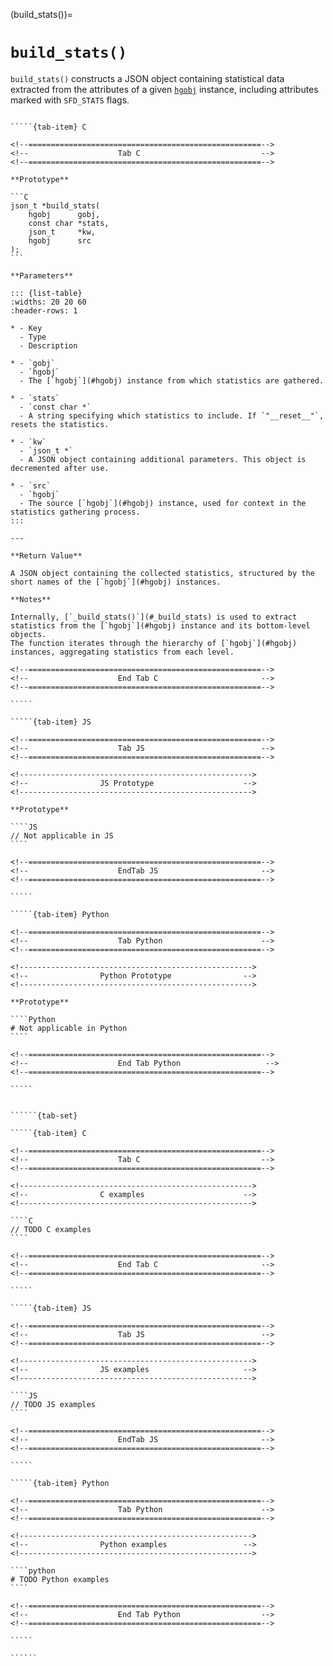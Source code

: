 <!-- ============================================================== -->
(build_stats())=
# `build_stats()`
<!-- ============================================================== -->

`build_stats()` constructs a JSON object containing statistical data extracted from the attributes of a given [`hgobj`](#hgobj) instance, including attributes marked with `SFD_STATS` flags.

<!------------------------------------------------------------>
<!--                    Prototypes                          -->
<!------------------------------------------------------------>

``````{tab-set}

`````{tab-item} C

<!--====================================================-->
<!--                    Tab C                           -->
<!--====================================================-->

**Prototype**

```C
json_t *build_stats(
    hgobj      gobj,
    const char *stats,
    json_t     *kw,
    hgobj      src
);
```

**Parameters**

::: {list-table}
:widths: 20 20 60
:header-rows: 1

* - Key
  - Type
  - Description

* - `gobj`
  - `hgobj`
  - The [`hgobj`](#hgobj) instance from which statistics are gathered.

* - `stats`
  - `const char *`
  - A string specifying which statistics to include. If `"__reset__"`, resets the statistics.

* - `kw`
  - `json_t *`
  - A JSON object containing additional parameters. This object is decremented after use.

* - `src`
  - `hgobj`
  - The source [`hgobj`](#hgobj) instance, used for context in the statistics gathering process.
:::

---

**Return Value**

A JSON object containing the collected statistics, structured by the short names of the [`hgobj`](#hgobj) instances.

**Notes**

Internally, [`_build_stats()`](#_build_stats) is used to extract statistics from the [`hgobj`](#hgobj) instance and its bottom-level objects.
The function iterates through the hierarchy of [`hgobj`](#hgobj) instances, aggregating statistics from each level.

<!--====================================================-->
<!--                    End Tab C                       -->
<!--====================================================-->

`````

`````{tab-item} JS

<!--====================================================-->
<!--                    Tab JS                          -->
<!--====================================================-->

<!---------------------------------------------------->
<!--                JS Prototype                    -->
<!---------------------------------------------------->

**Prototype**

````JS
// Not applicable in JS
````

<!--====================================================-->
<!--                    EndTab JS                       -->
<!--====================================================-->

`````

`````{tab-item} Python

<!--====================================================-->
<!--                    Tab Python                      -->
<!--====================================================-->

<!---------------------------------------------------->
<!--                Python Prototype                -->
<!---------------------------------------------------->

**Prototype**

````Python
# Not applicable in Python
````

<!--====================================================-->
<!--                    End Tab Python                   -->
<!--====================================================-->

`````

``````

<!------------------------------------------------------------>
<!--                    Examples                            -->
<!------------------------------------------------------------>

```````{dropdown} Examples

``````{tab-set}

`````{tab-item} C

<!--====================================================-->
<!--                    Tab C                           -->
<!--====================================================-->

<!---------------------------------------------------->
<!--                C examples                      -->
<!---------------------------------------------------->

````C
// TODO C examples
````

<!--====================================================-->
<!--                    End Tab C                       -->
<!--====================================================-->

`````

`````{tab-item} JS

<!--====================================================-->
<!--                    Tab JS                          -->
<!--====================================================-->

<!---------------------------------------------------->
<!--                JS examples                     -->
<!---------------------------------------------------->

````JS
// TODO JS examples
````

<!--====================================================-->
<!--                    EndTab JS                       -->
<!--====================================================-->

`````

`````{tab-item} Python

<!--====================================================-->
<!--                    Tab Python                      -->
<!--====================================================-->

<!---------------------------------------------------->
<!--                Python examples                 -->
<!---------------------------------------------------->

````python
# TODO Python examples
````

<!--====================================================-->
<!--                    End Tab Python                  -->
<!--====================================================-->

`````

``````

```````

